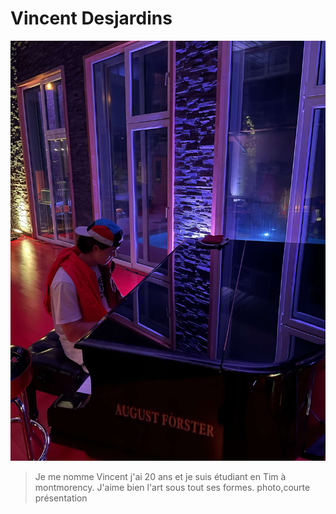 # Vincent Desjardins 
![photo de moi](media/Snapchat-1139781742.jpg)
 > Je me nomme Vincent j'ai 20 ans et je suis étudiant en Tim à montmorency. J'aime bien l'art sous tout ses formes.
photo,courte présentation
